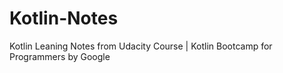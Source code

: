 # Kotlin-Notes
Kotlin Leaning Notes from Udacity Course | Kotlin Bootcamp for Programmers by Google
